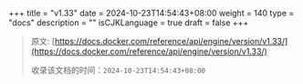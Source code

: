 +++
title = "v1.33"
date = 2024-10-23T14:54:43+08:00
weight = 140
type = "docs"
description = ""
isCJKLanguage = true
draft = false
+++

> 原文: [https://docs.docker.com/reference/api/engine/version/v1.33/](https://docs.docker.com/reference/api/engine/version/v1.33/)
>
> 收录该文档的时间：`2024-10-23T14:54:43+08:00`
